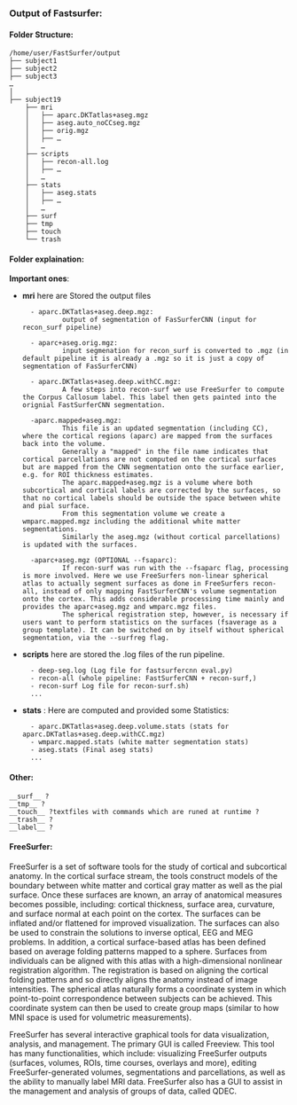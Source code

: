 ### Output of Fastsurfer:

#### Folder Structure:
```
/home/user/FastSurfer/output
├── subject1
├── subject2
├── subject3
…
│
├── subject19
    ├── mri
    │   ├── aparc.DKTatlas+aseg.mgz
    │   ├── aseg.auto_noCCseg.mgz
    │   ├── orig.mgz
    │   ├── …
    │   …
    ├── scripts
    │	├── recon-all.log
    │	├── …
    │	…   
    ├── stats
    │	├── aseg.stats
    │	├── …
    │	…   
    ├── surf
    ├── tmp
    ├── touch
    └── trash
```

#### Folder explaination:
__Important ones__:
* __mri__ here are Stored the output files

    	- aparc.DKTatlas+aseg.deep.mgz:
				output of segmentation of FasSurferCNN (input for recon_surf pipeline) 
    		
    	- aparc+aseg.orig.mgz:
    			input segmenation for recon_surf is converted to .mgz (in default pipeline it is already a .mgz so it is just a copy of segmentation of FasSurferCNN) 
    		
    	- aparc.DKTatlas+aseg.deep.withCC.mgz:
    			A few steps into recon-surf we use FreeSurfer to compute the Corpus Callosum label. This label then gets painted into the orignial FastSurferCNN segmentation.
    		
    	-aparc.mapped+aseg.mgz:
    			This file is an updated segmentation (including CC), where the cortical regions (aparc) are mapped from the surfaces back into the volume. 
    			Generally a "mapped" in the file name indicates that cortical parcellations are not computed on the cortical surfaces but are mapped from the CNN segmentation onto the surface earlier, e.g. for ROI thickness estimates.
    			The aparc.mapped+aseg.mgz is a volume where both subcortical and cortical labels are corrected by the surfaces, so that no cortical labels should be outside the space between white and pial surface. 
    			From this segmentation volume we create a wmparc.mapped.mgz including the additional white matter segmentations. 
    			Similarly the aseg.mgz (without cortical parcellations) is updated with the surfaces.
    		
    	-aparc+aseg.mgz (OPTIONAL --fsaparc):
    			If recon-surf was run with the --fsaparc flag, processing is more involved. Here we use FreeSurfers non-linear spherical atlas to actually segment surfaces as done in FreeSurfers recon-all, instead of only mapping FastSurferCNN's volume segmentation onto the cortex. This adds considerable processing time mainly and provides the aparc+aseg.mgz and wmparc.mgz files.
    			The spherical registration step, however, is necessary if users want to perform statistics on the surfaces (fsaverage as a group template). It can be switched on by itself without spherical segmentation, via the --surfreg flag.
    
* __scripts__ 
here are stored the .log files of the run pipeline.
    
    	- deep-seg.log (Log file for fastsurfercnn eval.py)
    	- recon-all (whole pipeline: FastSurferCNN + recon-surf,)
    	- recon-surf Log file for recon-surf.sh)
    	...
    	
* __stats__ : 
Here are computed and provided some Statistics:
    	
    	- aparc.DKTatlas+aseg.deep.volume.stats (stats for aparc.DKTatlas+aseg.deep.withCC.mgz)
    	- wmparc.mapped.stats (white matter segmentation stats)
    	- aseg.stats (Final aseg stats)
    	...
#### Other:
    __surf__ ?
    __tmp__ ?
    __touch__ ?textfiles with commands which are runed at runtime ? 
    __trash__ ?
    __label__ ?

	
#### FreeSurfer:

FreeSurfer is a set of software tools for the study of cortical and subcortical anatomy. In the cortical surface stream, the tools construct models of the boundary between white matter and cortical gray matter as well as the pial surface. Once these surfaces are known, an array of anatomical measures becomes possible, including: cortical thickness, surface area, curvature, and surface normal at each point on the cortex. The surfaces can be inflated and/or flattened for improved visualization. The surfaces can also be used to constrain the solutions to inverse optical, EEG and MEG problems. In addition, a cortical surface-based atlas has been defined based on average folding patterns mapped to a sphere. Surfaces from individuals can be aligned with this atlas with a high-dimensional nonlinear registration algorithm. The registration is based on aligning the cortical folding patterns and so directly aligns the anatomy instead of image intensities. The spherical atlas naturally forms a coordinate system in which point-to-point correspondence between subjects can be achieved. This coordinate system can then be used to create group maps (similar to how MNI space is used for volumetric measurements).

FreeSurfer has several interactive graphical tools for data visualization, analysis, and management. The primary GUI is called Freeview. This tool has many functionalities, which include: visualizing FreeSurfer outputs (surfaces, volumes, ROIs, time courses, overlays and more), editing FreeSurfer-generated volumes, segmentations and parcellations, as well as the ability to manually label MRI data. FreeSurfer also has a GUI to assist in the management and analysis of groups of data, called QDEC.


